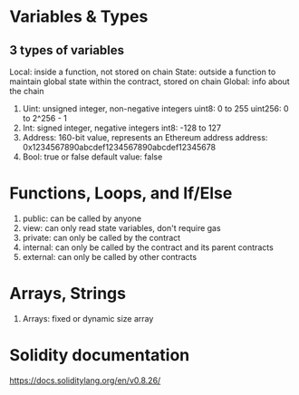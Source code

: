 # Variables & Types
## 3 types of variables
Local: inside a function, not stored on chain
State: outside a function to maintain global state within the contract, stored on chain
Global: info about the chain

1. Uint: unsigned integer, non-negative integers
    uint8: 0 to 255
    uint256: 0 to 2^256 - 1
2. Int: signed integer, negative integers
    int8: -128 to 127
3. Address: 160-bit value, represents an Ethereum address
    address: 0x1234567890abcdef1234567890abcdef12345678
4. Bool: true or false
    default value: false

# Functions, Loops, and If/Else
1. public: can be called by anyone
2. view: can only read state variables, don't require gas
2. private: can only be called by the contract
3. internal: can only be called by the contract and its parent contracts
4. external: can only be called by other contracts

# Arrays, Strings
1. Arrays: fixed or dynamic size array




# Solidity documentation
https://docs.soliditylang.org/en/v0.8.26/